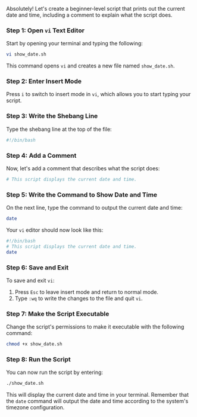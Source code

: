 Absolutely! Let's create a beginner-level script that prints out the current date and time, including a comment to explain what the script does.

### Step 1: Open `vi` Text Editor
Start by opening your terminal and typing the following:

```bash
vi show_date.sh
```

This command opens `vi` and creates a new file named `show_date.sh`.

### Step 2: Enter Insert Mode
Press `i` to switch to insert mode in `vi`, which allows you to start typing your script.

### Step 3: Write the Shebang Line
Type the shebang line at the top of the file:

```bash
#!/bin/bash
```

### Step 4: Add a Comment
Now, let's add a comment that describes what the script does:

```bash
# This script displays the current date and time.
```

### Step 5: Write the Command to Show Date and Time
On the next line, type the command to output the current date and time:

```bash
date
```

Your `vi` editor should now look like this:

```bash
#!/bin/bash
# This script displays the current date and time.
date
```

### Step 6: Save and Exit
To save and exit `vi`:

1. Press `Esc` to leave insert mode and return to normal mode.
2. Type `:wq` to write the changes to the file and quit `vi`.

### Step 7: Make the Script Executable
Change the script's permissions to make it executable with the following command:

```bash
chmod +x show_date.sh
```

### Step 8: Run the Script
You can now run the script by entering:

```bash
./show_date.sh
```

This will display the current date and time in your terminal. Remember that the `date` command will output the date and time according to the system's timezone configuration.